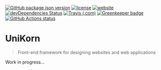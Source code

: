 [![GitHub package.json version](https://img.shields.io/github/package-json/v/adorade/unikorn.svg?color=green&logo=github)](https://github.com/adorade/unikorn/blob/master/package.json)
[![license](https://img.shields.io/github/license/adorade/unikorn.svg)](https://mit-license.org)
[![website](https://img.shields.io/unikorn/https/adorade.ro.svg)](https://uni.adorade.ro/)
[![devDependencies Status](https://img.shields.io/david/dev/adorade/unikorn.svg)](https://david-dm.org/adorade/unikorn?type=dev)
[![Travis (.com)](https://img.shields.io/travis/com/adorade/unikorn?logo=travis)](https://travis-ci.com/adorade/unikorn)
[![Greenkeeper badge](https://badges.greenkeeper.io/adorade/unikorn.svg)](https://greenkeeper.io/)
[![GitHub Actions status](https://github.com/adorade/unikorn/workflows/Node%20CI/badge.svg)](https://github.com/adorade/unikorn/actions)

# UniKorn

> Front-end framework for designing websites and web applications

Work in progress...
